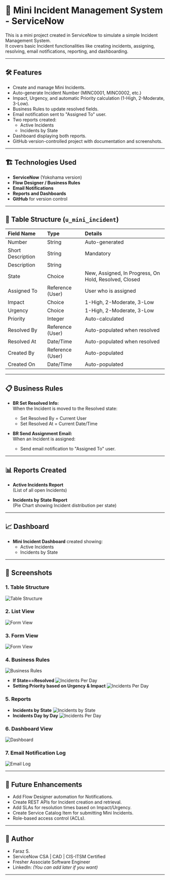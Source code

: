 # 🚀 Mini Incident Management System - ServiceNow

This is a mini project created in ServiceNow to simulate a simple Incident Management System.  
It covers basic Incident functionalities like creating incidents, assigning, resolving, email notifications, reporting, and dashboarding.

---

## 🛠️ Features

- Create and manage Mini Incidents.
- Auto-generate Incident Number (MINC0001, MINC0002, etc.)
- Impact, Urgency, and automatic Priority calculation (1-High, 2-Moderate, 3-Low).
- Business Rules to update resolved fields.
- Email notification sent to "Assigned To" user.
- Two reports created:
  - Active Incidents
  - Incidents by State
- Dashboard displaying both reports.
- GitHub version-controlled project with documentation and screenshots.

---

## 🏗️ Technologies Used

- **ServiceNow** (Yokohama version)
- **Flow Designer / Business Rules**
- **Email Notifications**
- **Reports and Dashboards**
- **GitHub** for version control

---

## 🧩 Table Structure (`u_mini_incident`)

| Field Name         | Type            | Details                   |
|:-------------------|:----------------|:---------------------------|
| Number             | String           | Auto-generated             |
| Short Description  | String           | Mandatory                  |
| Description        | String           |                            |
| State              | Choice           | New, Assigned, In Progress, On Hold, Resolved, Closed |
| Assigned To        | Reference (User) | User who is assigned       |
| Impact             | Choice           | 1-High, 2-Moderate, 3-Low   |
| Urgency            | Choice           | 1-High, 2-Moderate, 3-Low   |
| Priority           | Integer          | Auto-calculated             |
| Resolved By        | Reference (User) | Auto-populated when resolved |
| Resolved At        | Date/Time        | Auto-populated when resolved |
| Created By         | Reference (User) | Auto-populated             |
| Created On         | Date/Time        | Auto-populated             |

---

## 📋 Business Rules

- **BR Set Resolved Info:**  
  When the Incident is moved to the Resolved state:
  - Set Resolved By = Current User
  - Set Resolved At = Current Date/Time

- **BR Send Assignment Email:**  
  When an Incident is assigned:
  - Send email notification to "Assigned To" user.

---

## 📊 Reports Created

- **Active Incidents Report**  
  (List of all open Incidents)

- **Incidents by State Report**  
  (Pie Chart showing Incident distribution per state)

---

## 📈 Dashboard

- **Mini Incident Dashboard** created showing:
  - Active Incidents
  - Incidents by State

---

## 📸 Screenshots

### 1. Table Structure
![Table Structure](screenshots/table_structure.png)

### 2. List View
![Form View](screenshots/incident_list_view.png)

### 3. Form View
![Form View](screenshots/incident_form_view.png)

### 4. Business Rules
![Business Rules](screenshots/business_rules.png)
- **If State==Resolved**
  ![Incidents Per Day](screenshots/br_set_resolved.png)
- **Setting Priority based on Urgency & Impact**
  ![Incidents Per Day](screenshots/br_priority.png)

### 5. Reports
- **Incidents by State**
  ![Incidents by State](screenshots/reports_by_state.png)
- **Incidents Day by Day**
  ![Incidents Per Day](screenshots/reports_incidents_per_day.png)

### 6. Dashboard View
![Dashboard](screenshots/dashboard_view.png)

### 7. Email Notification Log
![Email Log](screenshots/email_log.png)

---

## 🎯 Future Enhancements

- Add Flow Designer automation for Notifications.
- Create REST APIs for Incident creation and retrieval.
- Add SLAs for resolution times based on Impact/Urgency.
- Create Service Catalog Item for submitting Mini Incidents.
- Role-based access control (ACLs).

---

## 🧠 Author

- Faraz S.
- ServiceNow CSA | CAD | CIS-ITSM Certified
- Fresher Associate Software Engineer
- LinkedIn: *(You can add later if you want)*

---
